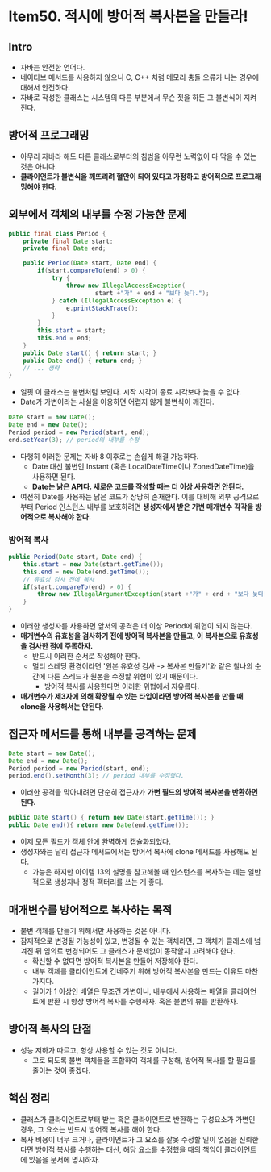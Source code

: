 # Item50. 적시에 방어적 복사본을 만들라!

## Intro

- 자바는 안전한 언어다.
- 네이티브 메서드를 사용하지 않으니 C, C++ 처럼 메모리 충돌 오류가 나는 경우에 대해서 안전하다.
- 자바로 작성한 클래스는 시스템의 다른 부분에서 무슨 짓을 하든 그 불변식이 지켜진다.





## 방어적 프로그래밍

- 아무리 자바라 해도 다른 클래스로부터의 침범을 아무런 노력없이 다 막을 수 있는 것은 아니다.
- **클라이언트가 불변식을 깨뜨리려 혈안이 되어 있다고 가정하고 방어적으로 프로그래밍해야 한다.**





## 외부에서 객체의 내부를 수정 가능한 문제

~~~java
public final class Period {
    private final Date start;
    private final Date end;

    public Period(Date start, Date end) {
        if(start.compareTo(end) > 0) {
            try {
                throw new IllegalAccessException(
                        start +"가" + end + "보다 늦다.");
            } catch (IllegalAccessException e) {
                e.printStackTrace();
            }
        }
        this.start = start;
        this.end = end;
    }
    public Date start() { return start; }
    public Date end() { return end; }
    // ... 생략
}
~~~

- 얼핏 이 클래스는 불변처럼 보인다. 시작 시각이 종료 시각보다 늦을 수 없다.
- Date가 가변이라는 사실을 이용하면 어렵지 않게 불변식이 깨진다.

~~~java
Date start = new Date();
Date end = new Date();
Period period = new Period(start, end);
end.setYear(3); // period의 내부를 수정
~~~

- 다행히 이러한 문제는 자바 8 이후로는 손쉽게 해결 가능하다.
  - Date 대신 불변인 Instant (혹은 LocalDateTime이나 ZonedDateTime)을 사용하면 된다.
  - **Date는 낡은 API다. 새로운 코드를 작성할 때는 더 이상 사용하면 안된다.**
- 여전히 Date를 사용하는 낡은 코드가 상당히 존재한다. 이를 대비해 외부 공격으로부터 Period 인스턴스 내부를 보호하려면 **생성자에서 받은 가변 매개변수 각각을 방어적으로 복사해야 한다.**



### 방어적 복사

~~~java
public Period(Date start, Date end) {
    this.start = new Date(start.getTime());
    this.end = new Date(end.getTime());
    // 유효성 검사 전에 복사
    if(start.compareTo(end) > 0) {
        throw new IllegalArgumentException(start +"가" + end + "보다 늦다.");
    }
}
~~~

- 이러한 생성자를 사용하면 앞서의 공격은 더 이상 Period에 위협이 되지 않는다.
- **매개변수의 유효성을 검사하기 전에 방어적 복사본을 만들고, 이 복사본으로 유효성을 검사한 점에 주목하자.**
  - 반드시 이러한 순서로 작성해야 한다.
  - 멀티 스레딩 환경이라면 '원본 유효성 검사 -> 복사본 만들기'와 같은 찰나의 순간에 다른 스레드가 원본을 수정할 위협이 있기 때문이다.
    - 방어적 복사를 사용한다면 이러한 위협에서 자유롭다.
- **매개변수가 제3자에 의해 확장될 수 있는 타입이라면 방어적 복사본을 만들 때 clone을 사용해서는 안된다.**





## 접근자 메서드를 통해 내부를 공격하는 문제

~~~java
Date start = new Date();
Date end = new Date();
Period period = new Period(start, end);
period.end().setMonth(3); // period 내부를 수정했다.
~~~

- 이러한 공격을 막아내려면 단순히 접근자가 **가변 필드의 방어적 복사본을 반환하면 된다.**

~~~java
public Date start() { return new Date(start.getTime()); }
public Date end(){ return new Date(end.getTime());
~~~

- 이제 모든 필드가 객체 안에 완벽하게 캡슐화되었다.
- 생성자와는 달리 접근자 메서드에서는 방어적 복사에 clone 메서드를 사용해도 된다.
  - 가능은 하지만 아이템 13의 설명을 참고해볼 때 인스턴스를 복사하는 데는 일반적으로 생성자나 정적 팩터리를 쓰는 게 좋다.





## 매개변수를 방어적으로 복사하는 목적

- 불변 객체를 만들기 위해서만 사용하는 것은 아니다.
- 잠재적으로 변경될 가능성이 있고, 변경될 수 있는 객체라면, 그 객체가 클래스에 넘겨진 뒤 임의로 변경되어도 그 클래스가 문제없이 동작할지 고려해야 한다.
  - 확신할 수 없다면 방어적 복사본을 만들어 저장해야 한다.
  - 내부 객체를 클라이언트에 건네주기 위해 방어적 복사본을 만드는 이유도 마찬가지다.
  - 길이가 1 이상인 배열은 무조건 가변이니, 내부에서 사용하는 배열을 클라이언트에 반환 시 항상 방어적 복사를 수행하자. 혹은 불변의 뷰를 반환하자.





## 방어적 복사의 단점

- 성능 저하가 따르고, 항상 사용할 수 있는 것도 아니다.
  - 고로 되도록 불변 객체들을 조합하여 객체를 구성해, 방어적 복사를 할 필요를 줄이는 것이 좋겠다.





## 핵심 정리

- 클래스가 클라이언트로부터 받는 혹은 클라이언트로 반환하는 구성요소가 가변인 경우, 그 요소는 반드시 방어적 복사를 해야 한다.
- 복사 비용이 너무 크거나, 클라이언트가 그 요소를 잘못 수정할 일이 없음을 신뢰한다면 방어적 복사를 수행하는 대신, 해당 요소를 수정했을 때의 책임이 클라이언트에 있음을 문서에 명시하자.
